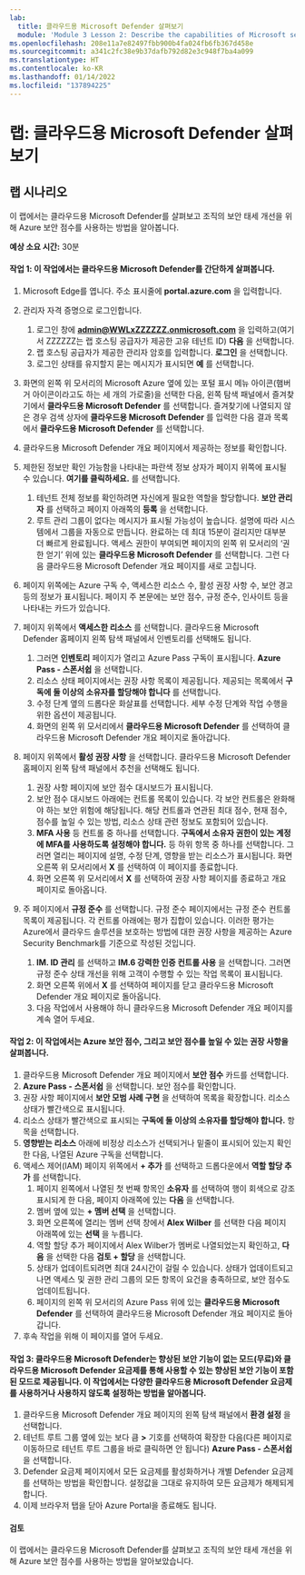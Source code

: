 ```yaml
---
lab:
  title: 클라우드용 Microsoft Defender 살펴보기
  module: 'Module 3 Lesson 2: Describe the capabilities of Microsoft security solutions: Describe security management capabilities of Azure'
ms.openlocfilehash: 208e11a7e82497fbb900b4fa024fb6fb367d458e
ms.sourcegitcommit: a341c2fc38e9b37dafb792d82e3c948f7ba4a099
ms.translationtype: HT
ms.contentlocale: ko-KR
ms.lasthandoff: 01/14/2022
ms.locfileid: "137894225"
---
```

# <a name="lab-explore-microsoft-defender-for-cloud"></a>랩: 클라우드용 Microsoft Defender 살펴보기

## <a name="lab-scenario"></a>랩 시나리오
이 랩에서는 클라우드용 Microsoft Defender를 살펴보고 조직의 보안 태세 개선을 위해 Azure 보안 점수를 사용하는 방법을 알아봅니다.

**예상 소요 시간:** 30분

#### <a name="task-1-in-this-task-you-will-take-a-brief-tour-of-microsoft-defender-for-cloud"></a>작업 1: 이 작업에서는 클라우드용 Microsoft Defender를 간단하게 살펴봅니다.
1.  Microsoft Edge를 엽니다. 주소 표시줄에 **portal.azure.com** 을 입력합니다.

1. 관리자 자격 증명으로 로그인합니다.
    1. 로그인 창에 **admin@WWLxZZZZZZ.onmicrosoft.com** 을 입력하고(여기서 ZZZZZZ는 랩 호스팅 공급자가 제공한 고유 테넌트 ID) **다음** 을 선택합니다.
    1. 랩 호스팅 공급자가 제공한 관리자 암호를 입력합니다. **로그인** 을 선택합니다.
    1. 로그인 상태를 유지할지 묻는 메시지가 표시되면 **예** 를 선택합니다.

1. 화면의 왼쪽 위 모서리의 Microsoft Azure 옆에 있는 포털 표시 메뉴 아이콘(햄버거 아이콘이라고도 하는 세 개의 가로줄)을 선택한 다음, 왼쪽 탐색 패널에서 즐겨찾기에서 **클라우드용 Microsoft Defender** 를 선택합니다.  즐겨찾기에 나열되지 않은 경우 검색 상자에 **클라우드용 Microsoft Defender** 를 입력한 다음 결과 목록에서 **클라우드용 Microsoft Defender** 를 선택합니다.

1. 클라우드용 Microsoft Defender 개요 페이지에서 제공하는 정보를 확인합니다.  

1. 제한된 정보만 확인 가능함을 나타내는 파란색 정보 상자가 페이지 위쪽에 표시될 수 있습니다.  **여기를 클릭하세요.** 를 선택합니다.
    1. 테넌트 전체 정보를 확인하려면 자신에게 필요한 역할을 할당합니다.  **보안 관리자** 를 선택하고 페이지 아래쪽의 **등록** 을 선택합니다.
    1. 루트 관리 그룹이 없다는 메시지가 표시될 가능성이 높습니다.  설명에 따라 시스템에서 그룹을 자동으로 만듭니다.  완료하는 데 최대 15분이 걸리지만 대부분 더 빠르게 완료됩니다.  액세스 권한이 부여되면 페이지의 왼쪽 위 모서리의 ‘권한 얻기’ 위에 있는 **클라우드용 Microsoft Defender** 를 선택합니다. 그런 다음 클라우드용 Microsoft Defender 개요 페이지를 새로 고칩니다.

1. 페이지 위쪽에는 Azure 구독 수, 액세스한 리소스 수, 활성 권장 사항 수, 보안 경고 등의 정보가 표시됩니다.  페이지 주 본문에는 보안 점수, 규정 준수, 인사이트 등을 나타내는 카드가 있습니다.  

1. 페이지 위쪽에서 **액세스한 리소스** 를 선택합니다.  클라우드용 Microsoft Defender 홈페이지 왼쪽 탐색 패널에서 인벤토리를 선택해도 됩니다.
    1. 그러면 **인벤토리** 페이지가 열리고 Azure Pass 구독이 표시됩니다.  **Azure Pass - 스폰서쉽** 을 선택합니다.
    1. 리소스 상태 페이지에서는 권장 사항 목록이 제공됩니다.  제공되는 목록에서 **구독에 둘 이상의 소유자를 할당해야 합니다** 를 선택합니다.
    1. 수정 단계 옆의 드롭다운 화살표를 선택합니다. 세부 수정 단계와 작업 수행을 위한 옵션이 제공됩니다.  
    1. 화면의 왼쪽 위 모서리에서 **클라우드용 Microsoft Defender** 를 선택하여 클라우드용 Microsoft Defender 개요 페이지로 돌아갑니다.

1. 페이지 위쪽에서 **활성 권장 사항** 을 선택합니다.  클라우드용 Microsoft Defender 홈페이지 왼쪽 탐색 패널에서 추천을 선택해도 됩니다.
    1. 권장 사항 페이지에 보안 점수 대시보드가 표시됩니다.
    1. 보안 점수 대시보드 아래에는 컨트롤 목록이 있습니다. 각 보안 컨트롤은 완화해야 하는 보안 위험에 해당됩니다. 해당 컨트롤과 연관된 최대 점수, 현재 점수, 점수를 높일 수 있는 방법, 리소스 상태 관련 정보도 포함되어 있습니다.  
    1. **MFA 사용** 등 컨트롤 중 하나를 선택합니다.  **구독에서 소유자 권한이 있는 계정에 MFA를 사용하도록 설정해야 합니다.** 등 하위 항목 중 하나를 선택합니다.  그러면 열리는 페이지에 설명, 수정 단계, 영향을 받는 리소스가 표시됩니다. 화면 오른쪽 위 모서리에서 **X** 를 선택하여 이 페이지를 종료합니다.
    1. 화면 오른쪽 위 모서리에서 **X** 를 선택하여 권장 사항 페이지를 종료하고 개요 페이지로 돌아옵니다.

1. 주 페이지에서 **규정 준수** 를 선택합니다. 규정 준수 페이지에서는 규정 준수 컨트롤 목록이 제공됩니다.  각 컨트롤 아래에는 평가 집합이 있습니다. 이러한 평가는 Azure에서 클라우드 솔루션을 보호하는 방법에 대한 권장 사항을 제공하는 Azure Security Benchmark를 기준으로 작성된 것입니다.
    1. **IM. ID 관리** 를 선택하고 **IM.6 강력한 인증 컨트롤 사용** 을 선택합니다.  그러면 규정 준수 상태 개선을 위해 고객이 수행할 수 있는 작업 목록이 표시됩니다.
    1. 화면 오른쪽 위에서 **X** 를 선택하여 페이지를 닫고 클라우드용 Microsoft Defender 개요 페이지로 돌아옵니다. 
    1. 다음 작업에서 사용해야 하니 클라우드용 Microsoft Defender 개요 페이지를 계속 열어 두세요.


#### <a name="task-2-in-this-task-you-will-navigate-to-azure-secure-score-and-explore-recommendations-that-can-improve-your-secure-score"></a>작업 2: 이 작업에서는 Azure 보안 점수, 그리고 보안 점수를 높일 수 있는 권장 사항을 살펴봅니다. 

1. 클라우드용 Microsoft Defender 개요 페이지에서 **보안 점수** 카드를 선택합니다.
1. **Azure Pass - 스폰서쉽** 을 선택합니다.  보안 점수를 확인합니다.
1. 권장 사항 페이지에서 **보안 모범 사례 구현** 을 선택하여 목록을 확장합니다. 리소스 상태가 빨간색으로 표시됩니다.
1. 리소스 상태가 빨간색으로 표시되는 **구독에 둘 이상의 소유자를 할당해야 합니다.** 항목을 선택합니다. 
1. **영향받는 리소스** 아래에 비정상 리소스가 선택되거나 밑줄이 표시되어 있는지 확인한 다음, 나열된 Azure 구독을 선택합니다.
1. 액세스 제어(IAM) 페이지 위쪽에서 **+ 추가** 를 선택하고 드롭다운에서 **역할 할당 추가** 를 선택합니다.
    1. 페이지 왼쪽에서 나열된 첫 번째 항목인 **소유자** 를 선택하여 행이 회색으로 강조 표시되게 한 다음, 페이지 아래쪽에 있는 **다음** 을 선택합니다.
    1. 멤버 옆에 있는 **+ 멤버 선택** 을 선택합니다. 
    1. 화면 오른쪽에 열리는 멤버 선택 창에서 **Alex Wilber** 를 선택한 다음 페이지 아래쪽에 있는 **선택** 을 누릅니다.  
    1. 역할 할당 추가 페이지에서 Alex Wilber가 멤버로 나열되었는지 확인하고, **다음** 을 선택한 다음 **검토 + 할당** 을 선택합니다.
    1. 상태가 업데이트되려면 최대 24시간이 걸릴 수 있습니다. 상태가 업데이트되고 나면 액세스 및 권한 관리 그룹의 모든 항목이 요건을 충족하므로, 보안 점수도 업데이트됩니다.
    1. 페이지의 왼쪽 위 모서리의 Azure Pass 위에 있는 **클라우드용 Microsoft Defender** 를 선택하여 클라우드용 Microsoft Defender 개요 페이지로 돌아갑니다.
1. 후속 작업을 위해 이 페이지를 열어 두세요.


#### <a name="task-3--recall-that-microsoft-defender-for-cloud-is-offered-in-two-modes-without-enhanced-security-features-free-and-with-enhanced-security-features-which-are-available-through-the-microsoft-defender-for-cloud-plans-in-this-task-you-discover-how-to-enabledisable-the-various-microsoft-defender-for-cloud-plans"></a>작업 3:  클라우드용 Microsoft Defender는 향상된 보안 기능이 없는 모드(무료)와 클라우드용 Microsoft Defender 요금제를 통해 사용할 수 있는 향상된 보안 기능이 포함된 모드로 제공됩니다. 이 작업에서는 다양한 클라우드용 Microsoft Defender 요금제를 사용하거나 사용하지 않도록 설정하는 방법을 알아봅니다.

1.  클라우드용 Microsoft Defender 개요 페이지의 왼쪽 탐색 패널에서 **환경 설정** 을 선택합니다.
1. 테넌트 루트 그룹 옆에 있는 보다 큼 **>** 기호를 선택하여 확장한 다음(다른 페이지로 이동하므로 테넌트 루트 그룹을 바로 클릭하면 안 됩니다) **Azure Pass - 스폰서쉽** 을 선택합니다.
1.  Defender 요금제 페이지에서 모든 요금제를 활성화하거나 개별 Defender 요금제를 선택하는 방법을 확인합니다. 설정값을 그대로 유지하여 모든 요금제가 해제되게 합니다.
1.  이제 브라우저 탭을 닫아 Azure Portal을 종료해도 됩니다.


#### <a name="review"></a>검토
이 랩에서는 클라우드용 Microsoft Defender를 살펴보고 조직의 보안 태세 개선을 위해 Azure 보안 점수를 사용하는 방법을 알아보았습니다.

